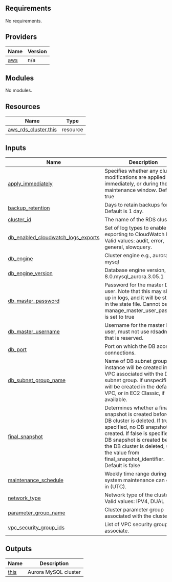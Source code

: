 <!-- BEGIN_TF_DOCS -->
## Requirements

No requirements.

## Providers

| Name | Version |
|------|---------|
| <a name="provider_aws"></a> [aws](#provider\_aws) | n/a |

## Modules

No modules.

## Resources

| Name | Type |
|------|------|
| [aws_rds_cluster.this](https://registry.terraform.io/providers/hashicorp/aws/latest/docs/resources/rds_cluster) | resource |

## Inputs

| Name | Description | Type | Default | Required |
|------|-------------|------|---------|:--------:|
| <a name="input_apply_immediately"></a> [apply\_immediately](#input\_apply\_immediately) | Specifies whether any cluster modifications are applied immediately, or during the next maintenance window. Default is true | `bool` | `null` | no |
| <a name="input_backup_retention"></a> [backup\_retention](#input\_backup\_retention) | Days to retain backups for, Default is 1 day. | `number` | `null` | no |
| <a name="input_cluster_id"></a> [cluster\_id](#input\_cluster\_id) | The name of the RDS cluster | `string` | n/a | yes |
| <a name="input_db_enabled_cloudwatch_logs_exports"></a> [db\_enabled\_cloudwatch\_logs\_exports](#input\_db\_enabled\_cloudwatch\_logs\_exports) | Set of log types to enable for exporting to CloudWatch logs. Valid values: audit, error, general, slowquery. | `list(any)` | `null` | no |
| <a name="input_db_engine"></a> [db\_engine](#input\_db\_engine) | Cluster engine e.g., aurora-mysql | `string` | `null` | no |
| <a name="input_db_engine_version"></a> [db\_engine\_version](#input\_db\_engine\_version) | Database engine version, e.g., 8.0.mysql\_aurora.3.05.1 | `string` | `null` | no |
| <a name="input_db_master_password"></a> [db\_master\_password](#input\_db\_master\_password) | Password for the master DB user. Note that this may show up in logs, and it will be stored in the state file. Cannot be set if manage\_master\_user\_password is set to true | `string` | n/a | yes |
| <a name="input_db_master_username"></a> [db\_master\_username](#input\_db\_master\_username) | Username for the master DB user, must not use rdsadmin as that is reserved. | `string` | n/a | yes |
| <a name="input_db_port"></a> [db\_port](#input\_db\_port) | Port on which the DB accepts connections. | `number` | `null` | no |
| <a name="input_db_subnet_group_name"></a> [db\_subnet\_group\_name](#input\_db\_subnet\_group\_name) | Name of DB subnet group. DB instance will be created in the VPC associated with the DB subnet group. If unspecified, will be created in the default VPC, or in EC2 Classic, if available. | `string` | `null` | no |
| <a name="input_final_snapshot"></a> [final\_snapshot](#input\_final\_snapshot) | Determines whether a final DB snapshot is created before the DB cluster is deleted. If true is specified, no DB snapshot is created. If false is specified, a DB snapshot is created before the DB cluster is deleted, using the value from final\_snapshot\_identifier. Default is false | `bool` | `null` | no |
| <a name="input_maintenance_schedule"></a> [maintenance\_schedule](#input\_maintenance\_schedule) | Weekly time range during which system maintenance can occur, in (UTC). | `string` | `null` | no |
| <a name="input_network_type"></a> [network\_type](#input\_network\_type) | Network type of the cluster. Valid values: IPV4, DUAL | `string` | `null` | no |
| <a name="input_parameter_group_name"></a> [parameter\_group\_name](#input\_parameter\_group\_name) | Cluster parameter group associated with the cluster | `string` | `null` | no |
| <a name="input_vpc_security_group_ids"></a> [vpc\_security\_group\_ids](#input\_vpc\_security\_group\_ids) | List of VPC security groups to associate. | `list(any)` | `null` | no |

## Outputs

| Name | Description |
|------|-------------|
| <a name="output_this"></a> [this](#output\_this) | Aurora MySQL cluster |
<!-- END_TF_DOCS -->